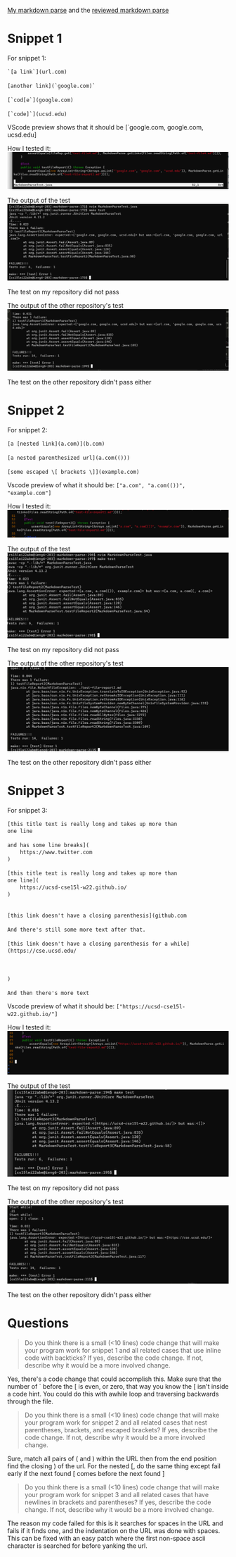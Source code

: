 [My markdown parse](https://github.com/creikey/markdown-parse) and the [reviewed markdown parse](https://github.com/P2fryang/markdown-parse)

# Snippet 1

For snippet 1:
```
`[a link`](url.com)

[another link](`google.com)`

[`cod[e`](google.com)

[`code]`](ucsd.edu)
```

VScode preview shows that it should be [`google.com, google.com, ucsd.edu]

How I tested it:
![test](./lab8/Sequence1Test.png)

The output of the test
![output](./lab8/Sequence1Output.png)

The test on my repository did not pass

The output of the other repository's test
![output](./lab8/Sequence1OtherOutput.png)

The test on the other repository didn't pass either

# Snippet 2

For snippet 2:
```
[a [nested link](a.com)](b.com)

[a nested parenthesized url](a.com(()))

[some escaped \[ brackets \]](example.com)
```

Vscode preview of what it should be:
`["a.com", "a.com(())", "example.com"]`

How I tested it:
![test](./lab8/Sequence2Test.png)

The output of the test
![output](./lab8/Sequence2Output.png)

The test on my repository did not pass

The output of the other repository's test
![output](./lab8/Sequence2OtherOutput.png)

The test on the other repository didn't pass either

# Snippet 3

For snippet 3:
```
[this title text is really long and takes up more than 
one line

and has some line breaks](
    https://www.twitter.com
)

[this title text is really long and takes up more than 
one line](
    https://ucsd-cse15l-w22.github.io/
)


[this link doesn't have a closing parenthesis](github.com

And there's still some more text after that.

[this link doesn't have a closing parenthesis for a while](https://cse.ucsd.edu/



)

And then there's more text
```

Vscode preview of what it should be: `["https://ucsd-cse15l-w22.github.io/"]`

How I tested it:
![test](./lab8/Sequence3Test.png)

The output of the test
![output](./lab8/Sequence3Output.png)

The test on my repository did not pass

The output of the other repository's test
![output](./lab8/Sequence3OtherOutput.png)

The test on the other repository didn't pass either

# Questions
> Do you think there is a small (<10 lines) code change that will make your program work for snippet 1 and all related cases that use inline code with backticks? If yes, describe the code change. If not, describe why it would be a more involved change.

Yes, there's a code change that could accomplish this. Make sure that the number of ` before the [ is even, or zero, that way you know the [ isn't inside a code hint. You could do this with awhile loop and traversing backwards through the file.

> Do you think there is a small (<10 lines) code change that will make your program work for snippet 2 and all related cases that nest parentheses, brackets, and escaped brackets? If yes, describe the code change. If not, describe why it would be a more involved change.

Sure, match all pairs of ( and ) within the URL then from the end position find the closing ) of the url. For the nested [, do the same thing except fail early if the next found [ comes before the next found ]

> Do you think there is a small (<10 lines) code change that will make your program work for snippet 3 and all related cases that have newlines in brackets and parentheses? If yes, describe the code change. If not, describe why it would be a more involved change.

The reason my code failed for this is it searches for spaces in the URL and fails if it finds one, and the indentation on the URL was done with spaces. This can be fixed with an easy patch where the first non-space ascii character is searched for before yanking the url.
